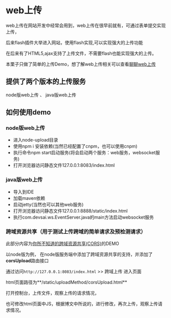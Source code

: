 # web上传

web上传在网站开发中经常会用到，web上传在很早前就有，可通过表单提交实现上传，

后来flash插件大举进入网站，使用flash实现,可以实现强大的上传功能

在后来有了HTML5,ajax支持了上传文件，不需要flash也能实现强大的上传。 

本栗子只做了简单的上传Demo，想了解web上传相关可以查看[聊聊web上传](http://huangxiangsai.github.io/2016/11/08/talk-web-upload/)

## 提供了两个版本的上传服务

node版web上传 、 java版web上传

## 如何使用demo

### node版web上传

* 进入node-upload目录
* 使用npm i 安装依赖(当然已经配置了cnpm，也可以使用cnpm)
* 执行命令npm start启动服务(将会启动两个服务：web服务，websocket服务)
* 打开浏览器访问静态文件127.0.0.1:8083/index.html

### java版web上传

* 导入到IDE
* 加载maven依赖
* 启动jetty(当然也可以其他web服务)
* 打开浏览器访问静态文件127.0.0.1:8888/static/index.html 
* 执行com.devsai.ws.EventServer.java的main方法启动websocket服务


### 跨域资源共享（用于测试上传跨域的简单请求及预检测请求）

此部分内容为<a href="http://www.devsai.com/2016/12/15/little-know-cors/" target="_blank">你所不知道的跨域资源共享(CORS)</a>的DEMO

以node版为例，
在node版服务端中添加了跨域资源共享的支持，并添加了**corsUpload**路由接口

通过访问`http://127.0.0.1:8083/index.html` >> 跨域上传 进入页面

html页面路径为**/static/uploadMethod/corsUpload.html**

打开控制台，上传文件，观察上传的请求情况， 

也可修改html页面中JS，根据博文中所说的，进行修改，再次上传，观察上传请求情况。

